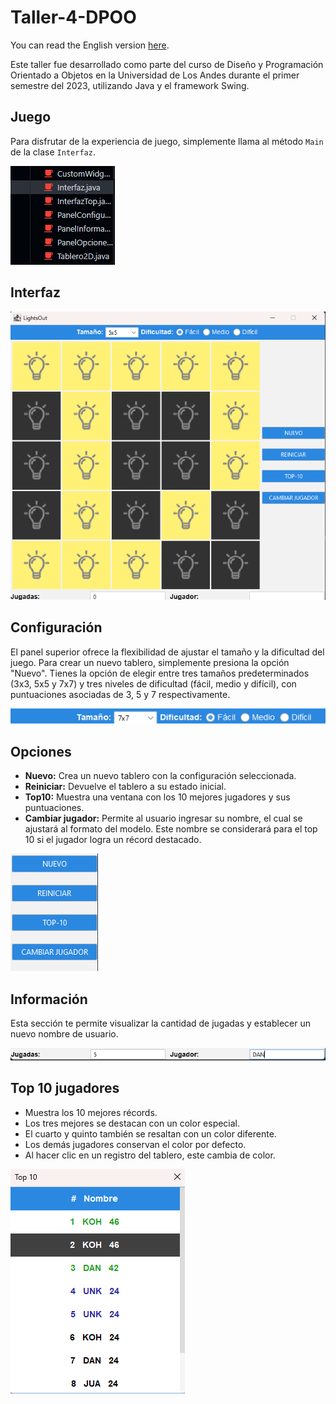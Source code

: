 # Taller-4-DPOO
You can read the English version [here](https://github.com/ddi4z/Lights-Out/blob/main/ENGLISH.MD).

Este taller fue desarrollado como parte del curso de Diseño y Programación Orientado a Objetos en la Universidad de Los Andes durante el primer semestre del 2023, utilizando Java y el framework Swing.

## Juego

Para disfrutar de la experiencia de juego, simplemente llama al método `Main` de la clase `Interfaz`.

![Captura de pantalla del juego](AssetsReadme/main.png)

## Interfaz


![Vista del juego](AssetsReadme/juego.png)

## Configuración

El panel superior ofrece la flexibilidad de ajustar el tamaño y la dificultad del juego. Para crear un nuevo tablero, simplemente presiona la opción "Nuevo". Tienes la opción de elegir entre tres tamaños predeterminados (3x3, 5x5 y 7x7) y tres niveles de dificultad (fácil, medio y difícil), con puntuaciones asociadas de 3, 5 y 7 respectivamente.

![Configuración del juego](AssetsReadme/configuracion.png)

## Opciones

- **Nuevo:** Crea un nuevo tablero con la configuración seleccionada.
- **Reiniciar:** Devuelve el tablero a su estado inicial.
- **Top10:** Muestra una ventana con los 10 mejores jugadores y sus puntuaciones.
- **Cambiar jugador:** Permite al usuario ingresar su nombre, el cual se ajustará al formato del modelo. Este nombre se considerará para el top 10 si el jugador logra un récord destacado.

![Opciones del juego](AssetsReadme/opciones.png)

## Información

Esta sección te permite visualizar la cantidad de jugadas y establecer un nuevo nombre de usuario.

![Información del juego](AssetsReadme/informacion.png)

## Top 10 jugadores

- Muestra los 10 mejores récords.
- Los tres mejores se destacan con un color especial.
- El cuarto y quinto también se resaltan con un color diferente.
- Los demás jugadores conservan el color por defecto.
- Al hacer clic en un registro del tablero, este cambia de color.

![Top 10 de jugadores](AssetsReadme/top10.png)
